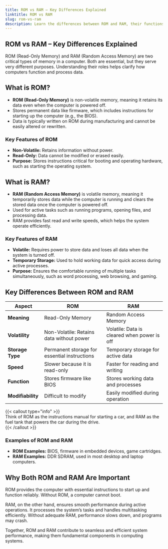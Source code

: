 ```yaml
---
title: ROM vs RAM – Key Differences Explained
linktitle: ROM vs RAM
slug: rom-vs-ram
description: Learn the differences between ROM and RAM, their functions, and why both are essential for a computer's operation.
---
```


## ROM vs RAM – Key Differences Explained

ROM (Read-Only Memory) and RAM (Random Access Memory) are two critical types of memory in a computer. Both are essential, but they serve very different purposes. Understanding their roles helps clarify how computers function and process data.

## What is ROM?

- **ROM (Read-Only Memory)** is non-volatile memory, meaning it retains its data even when the computer is powered off.
- Stores permanent data like firmware, which includes instructions for starting up the computer (e.g., the BIOS).
- Data is typically written on ROM during manufacturing and cannot be easily altered or rewritten.

### Key Features of ROM

- **Non-Volatile:** Retains information without power.
- **Read-Only:** Data cannot be modified or erased easily.
- **Purpose:** Stores instructions critical for booting and operating hardware, such as starting the operating system.

## What is RAM?

- **RAM (Random Access Memory)** is volatile memory, meaning it temporarily stores data while the computer is running and clears the stored data once the computer is powered off.
- Used for active tasks such as running programs, opening files, and processing data.
- RAM provides fast read and write speeds, which helps the system operate efficiently.

### Key Features of RAM

- **Volatile:** Requires power to store data and loses all data when the system is turned off.
- **Temporary Storage:** Used to hold working data for quick access during active processes.
- **Purpose:** Ensures the comfortable running of multiple tasks simultaneously, such as word processing, web browsing, and gaming.

## Key Differences Between ROM and RAM

| **Aspect**        | **ROM**                                      | **RAM**                                     |
| ----------------- | -------------------------------------------- | ------------------------------------------- |
| **Meaning**       | Read-Only Memory                             | Random Access Memory                        |
| **Volatility**    | Non-Volatile: Retains data without power     | Volatile: Data is cleared when power is off |
| **Storage Type**  | Permanent storage for essential instructions | Temporary storage for active data           |
| **Speed**         | Slower because it is read-only               | Faster for reading and writing              |
| **Function**      | Stores firmware like BIOS                    | Stores working data and processes           |
| **Modifiability** | Difficult to modify                          | Easily modified during operation            |

{{< callout type="info" >}}  
Think of ROM as the instructions manual for starting a car, and RAM as the fuel tank that powers the car during the drive.  
{{< /callout >}}

### Examples of ROM and RAM

- **ROM Examples:** BIOS, firmware in embedded devices, game cartridges.
- **RAM Examples:** DDR SDRAM, used in most desktop and laptop computers.

## Why Both ROM and RAM Are Important

ROM provides the computer with essential instructions to start up and function reliably. Without ROM, a computer cannot boot.

RAM, on the other hand, ensures smooth performance during active operations. It processes the system’s tasks and handles multitasking efficiently. Without adequate RAM, performance slows down, and programs may crash.

Together, ROM and RAM contribute to seamless and efficient system performance, making them fundamental components in computing systems.
